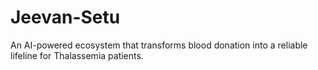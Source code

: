 # Jeevan-Setu
An AI-powered ecosystem that transforms blood donation into a reliable lifeline for Thalassemia patients.
